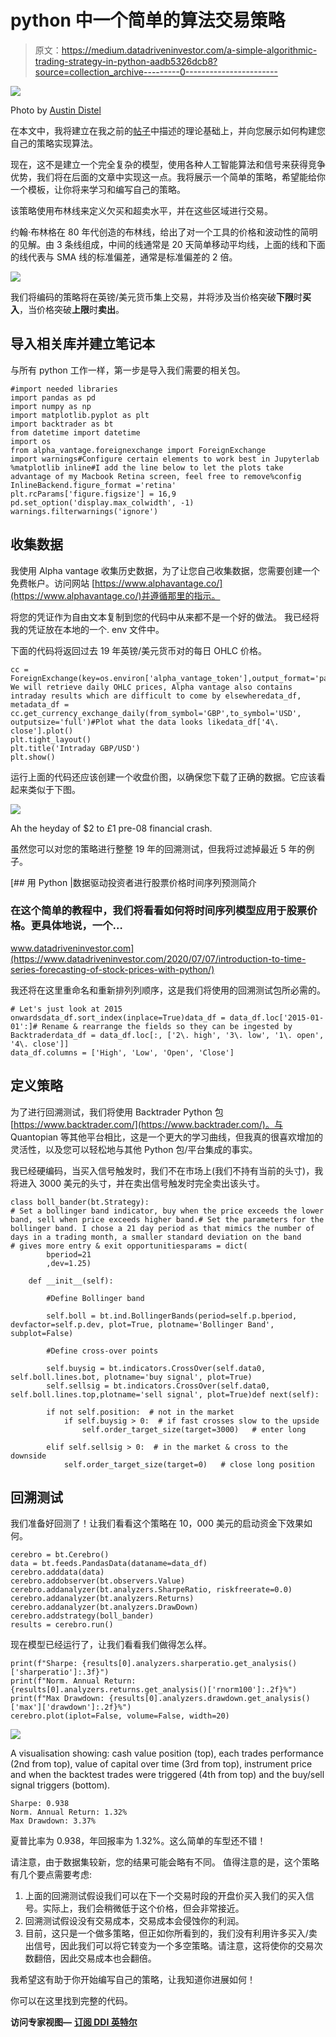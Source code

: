 # python 中一个简单的算法交易策略

> 原文：<https://medium.datadriveninvestor.com/a-simple-algorithmic-trading-strategy-in-python-aadb5326dcb8?source=collection_archive---------0----------------------->

![](img/5041753317fe5ac82fb8cbec2632c174.png)

Photo by [Austin Distel](https://unsplash.com/@austindistel?utm_source=medium&utm_medium=referral)

在本文中，我将建立在我之前的[帖子](https://medium.com/datadriveninvestor/the-types-of-automated-trading-algorithms-228d537254a8)中描述的理论基础上，并向您展示如何构建您自己的策略实现算法。

现在，这不是建立一个完全复杂的模型，使用各种人工智能算法和信号来获得竞争优势，我们将在后面的文章中实现这一点。我将展示一个简单的策略，希望能给你一个模板，让你将来学习和编写自己的策略。

该策略使用布林线来定义欠买和超卖水平，并在这些区域进行交易。

约翰·布林格在 80 年代创造的布林线，给出了对一个工具的价格和波动性的简明的见解。由 3 条线组成，中间的线通常是 20 天简单移动平均线，上面的线和下面的线代表与 SMA 线的标准偏差，通常是标准偏差的 2 倍。

![](img/2ca4c263699d6a701fa1547a4a9502a0.png)

我们将编码的策略将在英镑/美元货币集上交易，并将涉及当价格突破**下限**时**买入**，当价格突破**上限**时**卖出**。

## 导入相关库并建立笔记本

与所有 python 工作一样，第一步是导入我们需要的相关包。

```
#import needed libraries
import pandas as pd
import numpy as np
import matplotlib.pyplot as plt
import backtrader as bt
from datetime import datetime
import os
from alpha_vantage.foreignexchange import ForeignExchange
import warnings#Configure certain elements to work best in Jupyterlab
%matplotlib inline#I add the line below to let the plots take advantage of my Macbook Retina screen, feel free to remove%config InlineBackend.figure_format ='retina'
plt.rcParams['figure.figsize'] = 16,9
pd.set_option('display.max_colwidth', -1)
warnings.filterwarnings('ignore')
```

## 收集数据

我使用 Alpha vantage 收集历史数据，为了让您自己收集数据，您需要创建一个免费帐户。访问网站
[https://www.alphavantage.co/](https://www.alphavantage.co/)并遵循那里的指示。

将您的凭证作为自由文本复制到您的代码中从来都不是一个好的做法。
我已经将我的凭证放在本地的一个. env 文件中。

下面的代码将返回过去 19 年英镑/美元货币对的每日 OHLC 价格。

```
cc = ForeignExchange(key=os.environ['alpha_vantage_token'],output_format='pandas')# We will retrieve daily OHLC prices, Alpha vantage also contains intraday results which are difficult to come by elsewheredata_df, metadata_df = cc.get_currency_exchange_daily(from_symbol='GBP',to_symbol='USD', outputsize='full')#Plot what the data looks likedata_df['4\. close'].plot()
plt.tight_layout()
plt.title('Intraday GBP/USD')
plt.show()
```

运行上面的代码还应该创建一个收盘价图，以确保您下载了正确的数据。它应该看起来类似于下图。

![](img/f49576558236817073c8d72d6a36f279.png)

Ah the heyday of $2 to £1 pre-08 financial crash.

虽然您可以对您的策略进行整整 19 年的回溯测试，但我将过滤掉最近 5 年的例子。

[](https://www.datadriveninvestor.com/2020/07/07/introduction-to-time-series-forecasting-of-stock-prices-with-python/) [## 用 Python |数据驱动投资者进行股票价格时间序列预测简介

### 在这个简单的教程中，我们将看看如何将时间序列模型应用于股票价格。更具体地说，一个…

www.datadriveninvestor.com](https://www.datadriveninvestor.com/2020/07/07/introduction-to-time-series-forecasting-of-stock-prices-with-python/) 

我还将在这里重命名和重新排列列顺序，这是我们将使用的回溯测试包所必需的。

```
# Let's just look at 2015 onwardsdata_df.sort_index(inplace=True)data_df = data_df.loc['2015-01-01':]# Rename & rearrange the fields so they can be ingested by Backtraderdata_df = data_df.loc[:, ['2\. high', '3\. low', '1\. open', '4\. close']]
data_df.columns = ['High', 'Low', 'Open', 'Close']
```

## 定义策略

为了进行回溯测试，我们将使用 Backtrader Python 包[https://www.backtrader.com/](https://www.backtrader.com/)。与 Quantopian 等其他平台相比，这是一个更大的学习曲线，但我真的很喜欢增加的灵活性，以及您可以轻松地与其他 Python 包/平台集成的事实。

我已经硬编码，当买入信号触发时，我们不在市场上(我们不持有当前的头寸)，我将进入 3000 美元的头寸，并在卖出信号触发时完全卖出该头寸。

```
class boll_bander(bt.Strategy):
# Set a bollinger band indicator, buy when the price exceeds the lower band, sell when price exceeds higher band.# Set the parameters for the bollinger band. I chose a 21 day period as that mimics the number of days in a trading month, a smaller standard deviation on the band
# gives more entry & exit opportunitiesparams = dict(
        bperiod=21
        ,dev=1.25)

    def __init__(self):

        #Define Bollinger band

        self.boll = bt.ind.BollingerBands(period=self.p.bperiod, devfactor=self.p.dev, plot=True, plotname='Bollinger Band', subplot=False)

        #Define cross-over points

        self.buysig = bt.indicators.CrossOver(self.data0, self.boll.lines.bot, plotname='buy signal', plot=True)
        self.sellsig = bt.indicators.CrossOver(self.data0, self.boll.lines.top,plotname='sell signal', plot=True)def next(self):

        if not self.position:  # not in the market
            if self.buysig > 0:  # if fast crosses slow to the upside
                self.order_target_size(target=3000)   # enter long

        elif self.sellsig > 0:  # in the market & cross to the downside
            self.order_target_size(target=0)   # close long position
```

## 回溯测试

我们准备好回测了！让我们看看这个策略在 10，000 美元的启动资金下效果如何。

```
cerebro = bt.Cerebro()
data = bt.feeds.PandasData(dataname=data_df)
cerebro.adddata(data)
cerebro.addobserver(bt.observers.Value)
cerebro.addanalyzer(bt.analyzers.SharpeRatio, riskfreerate=0.0)
cerebro.addanalyzer(bt.analyzers.Returns)
cerebro.addanalyzer(bt.analyzers.DrawDown)
cerebro.addstrategy(boll_bander)
results = cerebro.run()
```

现在模型已经运行了，让我们看看我们做得怎么样。

```
print(f"Sharpe: {results[0].analyzers.sharperatio.get_analysis()['sharperatio']:.3f}")
print(f"Norm. Annual Return: {results[0].analyzers.returns.get_analysis()['rnorm100']:.2f}%")
print(f"Max Drawdown: {results[0].analyzers.drawdown.get_analysis()['max']['drawdown']:.2f}%")
cerebro.plot(iplot=False, volume=False, width=20)
```

![](img/045ac73f6bcc22d255764648d98ddc5f.png)

A visualisation showing: cash value position (top), each trades performance (2nd from top), value of capital over time (3rd from top), instrument price and when the backtest trades were triggered (4th from top) and the buy/sell signal triggers (bottom).

```
Sharpe: 0.938
Norm. Annual Return: 1.32%
Max Drawdown: 3.37%
```

夏普比率为 0.938，年回报率为 1.32%。这么简单的车型还不错！

请注意，由于数据集较新，您的结果可能会略有不同。
值得注意的是，这个策略有几个要点需要考虑:

1.  上面的回溯测试假设我们可以在下一个交易时段的开盘价买入我们的买入信号。实际上，我们会稍微低于这个价格，但会非常接近。
2.  回溯测试假设没有交易成本，交易成本会侵蚀你的利润。
3.  目前，这只是一个做多策略，但正如你所看到的，我们没有利用许多买入/卖出信号，因此我们可以将它转变为一个多空策略。请注意，这将使你的交易次数翻倍，因此交易成本也会翻倍。

我希望这有助于你开始编写自己的策略，让我知道你进展如何！

你可以在这里找到完整的代码。

**访问专家视图—** [**订阅 DDI 英特尔**](https://datadriveninvestor.com/ddi-intel)